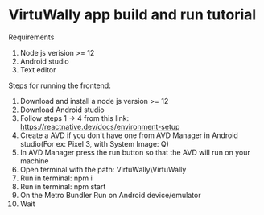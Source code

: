 # VirtuWally app build and run tutorial

Requirements

1. Node js verision >= 12
2. Android studio
3. Text editor

Steps for running the frontend:

1. Download and install a node js version >= 12
2. Download Android studio
3. Follow steps 1 -> 4 from this link: https://reactnative.dev/docs/environment-setup
4. Create a AVD if you don't have one from AVD Manager in Android studio(For ex: Pixel 3, with System Image: Q)
5. In AVD Manager press the run button so that the AVD will run on your machine
6. Open terminal with the path: VirtuWally\VirtuWally
7. Run in terminal: npm i
8. Run in terminal: npm start
9. On the Metro Bundler Run on Android device/emulator
10. Wait
